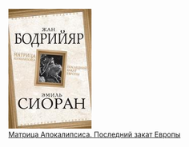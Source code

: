 ![](Матрица%20Апокалипсиса.%20Последний%20закат%20Европы.jpg)  
[Матрица Апокалипсиса. Последний закат Европы](Матрица%20Апокалипсиса.%20Последний%20закат%20Европы.md)
